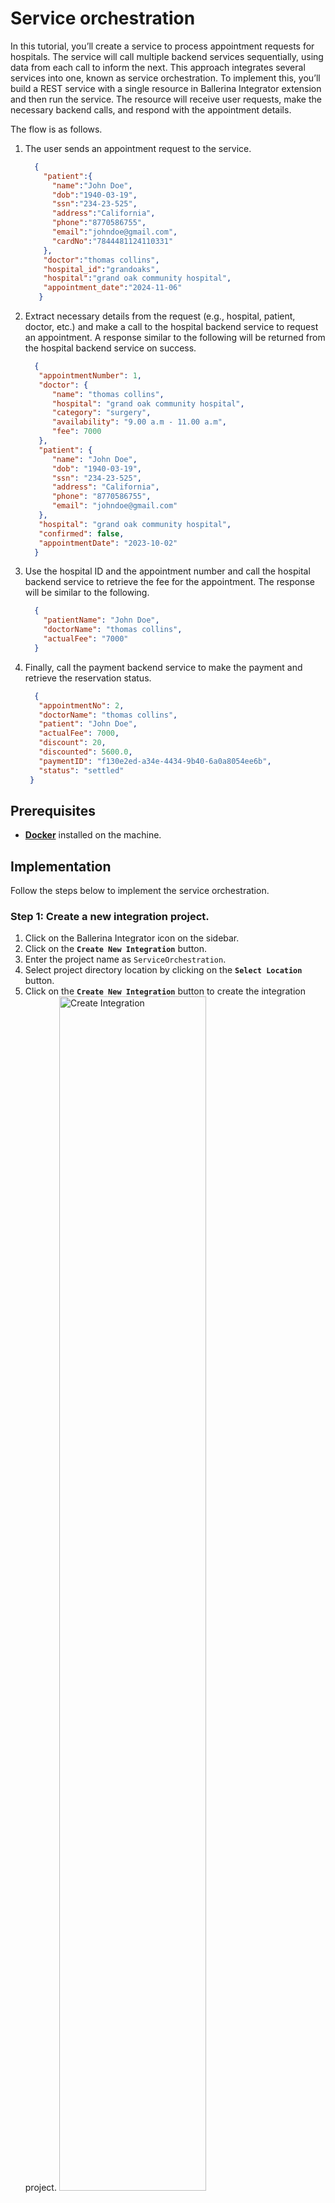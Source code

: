# Service orchestration

In this tutorial, you’ll create a service to process appointment requests for hospitals. The service will call multiple backend services sequentially, using data from each call to inform the next. This approach integrates several services into one, known as service orchestration.
To implement this, you’ll build a REST service with a single resource in Ballerina Integrator extension and then run the service. The resource will receive user requests, make the necessary backend calls, and respond with the appointment details.

The flow is as follows.

1. The user sends an appointment request to the service.
    ```json
      {
        "patient":{
          "name":"John Doe",
          "dob":"1940-03-19",
          "ssn":"234-23-525",
          "address":"California",
          "phone":"8770586755",
          "email":"johndoe@gmail.com",
          "cardNo":"7844481124110331"
        },
        "doctor":"thomas collins",
        "hospital_id":"grandoaks",
        "hospital":"grand oak community hospital",
        "appointment_date":"2024-11-06"
       }
    ```
2. Extract necessary details from the request (e.g., hospital, patient, doctor, etc.) and make a call to the hospital backend service to request an appointment. A response similar to the following will be returned from the hospital backend service on success. 
    ```json
      {
       "appointmentNumber": 1,
       "doctor": {
          "name": "thomas collins",
          "hospital": "grand oak community hospital",
          "category": "surgery",
          "availability": "9.00 a.m - 11.00 a.m",
          "fee": 7000
       },
       "patient": {
          "name": "John Doe",
          "dob": "1940-03-19",
          "ssn": "234-23-525",
          "address": "California",
          "phone": "8770586755",
          "email": "johndoe@gmail.com"
       },
       "hospital": "grand oak community hospital",
       "confirmed": false,
       "appointmentDate": "2023-10-02"
      }
    ```
3. Use the hospital ID and the appointment number and call the hospital backend service to retrieve the fee for the appointment. The response will be similar to the following.
    ```json
      {
        "patientName": "John Doe",
        "doctorName": "thomas collins",
        "actualFee": "7000"
      }
    ```
4. Finally, call the payment backend service to make the payment and retrieve the reservation status.
   ```json
     {
      "appointmentNo": 2,
      "doctorName": "thomas collins",
      "patient": "John Doe",
      "actualFee": 7000,
      "discount": 20,
      "discounted": 5600.0,
      "paymentID": "f130e2ed-a34e-4434-9b40-6a0a8054ee6b",
      "status": "settled"
    }
   ```

## Prerequisites
- **[Docker](https://docs.docker.com/engine/install/)** installed on the machine.

## Implementation
Follow the steps below to implement the service orchestration.

### Step 1: Create a new integration project.
1. Click on the Ballerina Integrator icon on the sidebar.
2. Click on the **`Create New Integration`** button.
3. Enter the project name as `ServiceOrchestration`.
4. Select project directory location by clicking on the **`Select Location`** button.
5. Click on the **`Create New Integration`** button to create the integration project.
    <a href="{{base_path}}/assets/img/service-orchestration/create-integration.png"><img src="{{base_path}}/assets/img/service-orchestration/create-integration.png" alt="Create Integration" width="70%"></a>

### Step 2: Create a HTTP service.
1. In the design view, click on the **`Add Construct`** button.
2. Select **`HTTP Service`** from the Service Type dropdown.
3. Select the **`+Listner`** button to create a new listener.
4. Enter the service **`Name`** as `healthcareService` and the **`Port`** as `8290`.
5. Select **`Design from Scratch`** option as the **`The contract of the service`**.
6. Enter the **`Service base path`** as  `/healthcare`, and `8290` as the port.
7. Click on the **`Add Service`** button.

### Step 3: Define types
1. Navigate to the design view and click on the **`Add Construct`** button.
2. Click on **`Types`** to add types.
3. Click on **`+Add Type`** to add a new type.
 Generate record types corresponding to the response from the hospital backend service by providing a sample of the expected JSON payload. The values are given below.
    
    |Type| Name               | Sample JSON value                                                                                                                                                                                                                                                                                             | Make Separate Record Definition |
    |--|--------------------|---------------------------------------------------------------------------------------------------------------------------------------------------------------------------------------------------------------------------------------------------------------------------------------------------------------|------------------------|
    |Record| ReservationRequest | ```{"patient":{"name":"John Doe","dob":"1940-03-19","ssn":"234-23-525","address":"California","phone":"8770586755","email":"johndoe@gmail.com","cardNo":"7844481124110331"},"doctor":"thomas collins","hospital_id":"grandoaks","hospital":"grand oak community hospital","appointment_date":"2024-11-06"}``` | ☑️                     |
    |Record| ReservationStatus  | ```{"appointmentNo":1, "doctorName":"thomas collins", "patient":"John Doe", "actualFee":7000.0, "discount":20, "discounted":5600.0, "paymentID":"e560ea82-1c42-4972-a471-af5c1ad4995f", "status":"settled"}```                                                                                                | ☑️                     |
    |Record| Appointment        | ```{"appointmentNumber":12345,"doctor":{"name":"Dr. Alice Carter","hospital":"Green Valley Hospital","category":"Cardiology","availability":"Mon-Fri, 9 AM - 5 PM","fee":200},"patientName":"Emma Johnson","hospital":"Green Valley Hospital","confirmed":true,"appointmentDate":"2024-11-20T10:00:00"}```    | ☑️                     |
    |Record| Fee                | ```{"patientName":"Emma Johnson","doctorName":"Dr. Alice Carter","actualFee":"150.00"}```                                                                                                                                                                                                                     |                        |
     
5. The final types will look like the following.    
    <a href="{{base_path}}/assets/img/service-orchestration/types.png"><img src="{{base_path}}/assets/img/service-orchestration/types.png" alt="Types" width="70%"></a>

### Step 4: Add connections
1. Navigate to design view and click on the **`Add Connector`** button.
2. Search and select the **`HTTP`** connector.
3. Enter the connector name as `hospitalServicesEP`, URL as `http://localhost:9090`, and config as `{}`.
<a href="{{base_path}}/assets/img/service-orchestration/add-connector.gif"><img src="{{base_path}}/assets/img/service-orchestration/add-connector.gif" alt="Add Connector" width="70%"></a>
4. Add another connector for the payment backend service with the URL `http://localhost:9090/healthcare/payments` and the name `paymentEP`, and config as `{}`.    
<a href="{{base_path}}/assets/img/service-orchestration/connectors.png"><img src="{{base_path}}/assets/img/service-orchestration/connectors.png" alt="Connectors" width="70%"></a>

???+ info "HTTP Connector"
    To learn more about HTTP client, see [Ballerina HTTP Client](https://ballerina.io/learn/by-example/http-client-send-request-receive-response/).
    See supported client configurations in the [HTTP Client Configurations](https://central.ballerina.io/ballerina/http/2.12.2#ClientConfiguration).

### Step 5: Design the resource
1. The service will be generated with a default resource named `greeting`. Click on the service to view and update the resource details.
2. Click on three dots that appear in front of the `greeting` resource and select edit to view and update the resource details.
3. Define an HTTP resource that allows the **`POST`** operation on the resource path `categories/[string category]/reserve` and accepts the category path parameter (corresponding to the specialization). 
4. Add **`ReservationRequest`** as a parameter indicating that the resource expects a `JSON` object corresponding to **`ReservationRequest`** as the payload. 
5. Add `ReservationStatus`, `http:NotFound`, and `http:InternalServerError` as the response types.
   <a href="{{base_path}}/assets/img/service-orchestration/resource.gif"><img src="{{base_path}}/assets/img/service-orchestration/resource.gif" alt="Resource" width="70%"></a>
6. Click on the **`Save`** button to save the resource.   
   <a href="{{base_path}}/assets/img/service-orchestration/resource-edit.png"><img src="{{base_path}}/assets/img/service-orchestration/resource-edit.png" alt="Resource" width="70%"></a>

### Step 6: Implement the orchestration logic
1. Click on the `categories/[string category]/reserve` resource to navigate to the resource implementation designer view.
2. Hover to the arrow after start and click the ➕ button to add a new action to the resource.
3. Select **`Variable`** from the node panel on the left. This variable will be used to store the request payload for the hospital service.
4. Change the variable name to `hospitalRequset`, type as `json` and expression:
    ```ballerina
         {
         patient:{
             name: reservation.patient.name,
             dob: reservation.patient.dob,
             ssn: reservation.patient.ssn,
             address: reservation.patient.address,
             phone: reservation.patient.phone,
             email: reservation.patient.email
          },
         doctor: reservation.doctor,
         hospital: reservation.hospital,
         appointment_date: reservation.appointment_date
        }
    ```
5. Click on the **`Save`** button to add the variable.   
<a href="{{base_path}}/assets/img/service-orchestration/variable.png"><img src="{{base_path}}/assets/img/service-orchestration/variable.png" alt="Variable" width="70%"></a>
6. Click ➕ sign and select **`hospitalServicesEP`** connector from the node panel.
7. Select **`post`** from the dropdown. Then, fill in the required fields with the values given below and click **`Save`**.

      |Field| Value                                                                 |
      |---|-----------------------------------------------------------------------|
      |Variable Name| `appointment`                                                         |
      |Variable Type| `Appointment`                                                         |
      |Resource Path| `"/[payload.hospital_id]/categories/" + category + "/reserve"` |
      |message| `hospitalRequset`                                                     |

   <a href="{{base_path}}/assets/img/service-orchestration/post-request.png"><img src="{{base_path}}/assets/img/service-orchestration/post-request.png" alt="Hospital Service Request" width="70%"></a>   
8. Click on the ➕ sign and select **`Variable`** from the node panel. Add a variable named `appointmentNumber` with the type **`int`** and expression `appointment.appointmentNumber`.  
<a href="{{base_path}}/assets/img/service-orchestration/appointment.png"><img src="{{base_path}}/assets/img/service-orchestration/appointment.png" alt="Appointment Number" width="70%"></a>   
9. Let's add another connector to get the fee for the appointment. Click on the ➕ sign and select **`hospitalServicesEP`** connector from the node panel.  
10. Select **`get`** from the dropdown. Then, fill in the required fields with the values given below and click **`Save`**.

   |Field| Value                                                            |
   |---|------------------------------------------------------------------|
   |Variable Name| `fee`                                                            |
   |Variable Type| `Fee`                                                            |
   |Resource Path| `/[reservation.hospital_id]/categories/appointments/[appointmentNumber]/fee` |

   <a href="{{base_path}}/assets/img/service-orchestration/fee.png"><img src="{{base_path}}/assets/img/service-orchestration/fee.png" alt="Hospital Service Request" width="70%"></a>  
11. Click on the ➕ sign and select **`Variable`** from the node panel. Add a variable named `actualFee` with the type **`decimal`** and expression `decimal:fromString(fee.actualFee)`.  
12. Create another new to prepare the payment request. Click on the ➕ sign and select **`Variable`** from the node panel. Add a variable named `paymentRequest` with the type **`json`** and expression as follows.
    ```ballerina
    {
        appointmentNumber: appointmentNumber,
        doctor: appointment.doctor.toJson(),
        patient: appointment.patient.toJson(),
        fee: actualFee,
        confirmed: false,
        card_number: reservation.patient.cardNo
    }
    ```
   <a href="{{base_path}}/assets/img/service-orchestration/payment-request.png"><img src="{{base_path}}/assets/img/service-orchestration/payment-request.png" alt="Payment Request" width="70%"></a>  
13. Let's add another connector action to make the payment. Click on the ➕ sign and select **`paymentEP`** connector from the node panel.   
14. Select **`post`** from the dropdown. Then, fill in the required fields with the values given below and click **`Save`**.

   |Field| Value            |
         |---|------------------|
   |Variable Name| `status`         |
   |Variable Type| `ReservationStatus`        |
   |Resource Path| `"/"` |
   |message| `paymentRequest` |

   <a href="{{base_path}}/assets/img/service-orchestration/payment.png"><img src="{{base_path}}/assets/img/service-orchestration/payment.png" alt="Payment" width="70%"></a>  
15. Click on the ➕ sign and select **`Return`** from the node panel. Add the `status` variable to the return node.

### Step 7: Run the service
1. Click on the **`Run`** button to start the service.
2. Start the backend service by executing the following command in a terminal.
    ```bash
    docker run --name hospital-backend -p 9090:9090 -d anuruddhal/kola-hospital-backend
    ```
3. Click on the **`Run`**  on the run button (▶️) in the top right corner to run the service.
4. The service will start and the service will be available at `http://localhost:8290/healthcare/categories/[category]/reserve`.
5. Use a tool like [Postman](https://www.postman.com/) to send a POST request to the service with the following payload.
   ```bash
    curl -X POST "http://localhost:8290/healthcare/categories/surgery/reserve" \
    -H "Content-Type: application/json" \
    -d '{
      "patient": {
        "name": "John Doe",
        "dob": "1940-03-19",
        "ssn": "234-23-525",
        "address": "California",
        "phone": "8770586755",
        "email": "johndoe@gmail.com",
        "cardNo": "7844481124110331"
      },
      "doctor": "thomas collins",
      "hospital_id": "grandoak",
      "hospital": "grand oak community hospital",
      "appointment_date": "2023-10-02"
    }'
   ```
6. The response will be similar to the following.
   ```json
    {"appointmentNo":1, "doctorName":"thomas collins", "patient":"John Doe", "actualFee":7000.0, "discount":20, "discounted":5600.0, "paymentID":"e560ea82-1c42-4972-a471-af5c1ad4995f", "status":"settled"}%
   ```

### Step 8: Stop the integration
1. Click on the **`Stop`** button to stop the integration or press `shift` + `F5`.
2. Stop the hospital backend server by running the following command:
   ```bash
   docker stop hospital-backend
   ```
  